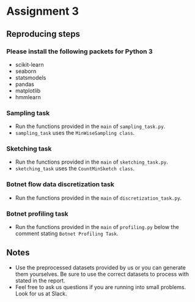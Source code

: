 # Assignment 3 

## Reproducing steps

### Please install the following packets for Python 3

* scikit-learn
* seaborn
* statsmodels
* pandas
* matplotlib
* hmmlearn

### Sampling task

* Run the functions provided in the ```main``` of ```sampling_task.py```.
* ```sampling_task``` uses the ```MinWiseSampling class```.

### Sketching task

* Run the functions provided in the ```main``` of ```sketching_task.py```.
* ```sketching_task``` uses the ```CountMinSketch class```.

### Botnet flow data discretization task

* Run the functions provided in the ```main``` of ```discretization_task.py```.

### Botnet profiling task

* Run the functions provided in the ```main``` of ```profiling.py``` below the comment stating ```Botnet Profiling
Task```.

## Notes
* Use the preprocessed datasets provided by us or you can generate them yourselves. Be sure to use the correct datasets
to process with stated in the report. <br />
* Feel free to ask us questions if you are running into small problems. Look for us at Slack. <br />

